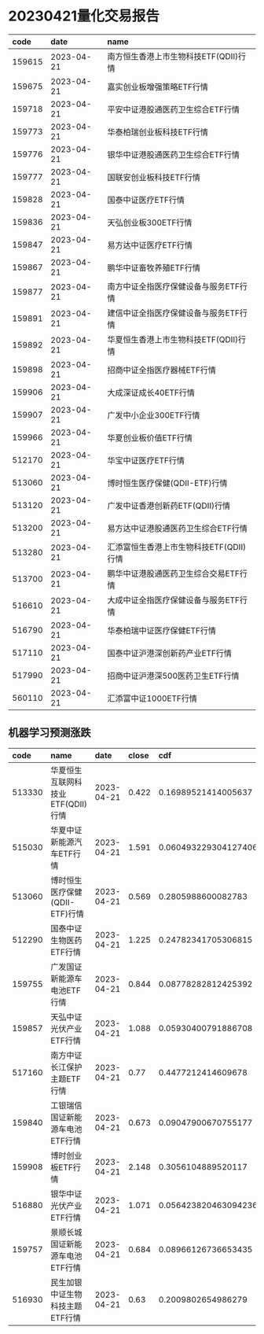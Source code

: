 # 20230421量化交易报告
 | code | date | name | 
 | :----- | :----- | :----- | 
 | 159615 | 2023-04-21 | 南方恒生香港上市生物科技ETF(QDII)行情 | 
 | 159675 | 2023-04-21 | 嘉实创业板增强策略ETF行情 | 
 | 159718 | 2023-04-21 | 平安中证港股通医药卫生综合ETF行情 | 
 | 159773 | 2023-04-21 | 华泰柏瑞创业板科技ETF行情 | 
 | 159776 | 2023-04-21 | 银华中证港股通医药卫生综合ETF行情 | 
 | 159777 | 2023-04-21 | 国联安创业板科技ETF行情 | 
 | 159828 | 2023-04-21 | 国泰中证医疗ETF行情 | 
 | 159836 | 2023-04-21 | 天弘创业板300ETF行情 | 
 | 159847 | 2023-04-21 | 易方达中证医疗ETF行情 | 
 | 159867 | 2023-04-21 | 鹏华中证畜牧养殖ETF行情 | 
 | 159877 | 2023-04-21 | 南方中证全指医疗保健设备与服务ETF行情 | 
 | 159891 | 2023-04-21 | 建信中证全指医疗保健设备与服务ETF行情 | 
 | 159892 | 2023-04-21 | 华夏恒生香港上市生物科技ETF(QDII)行情 | 
 | 159898 | 2023-04-21 | 招商中证全指医疗器械ETF行情 | 
 | 159906 | 2023-04-21 | 大成深证成长40ETF行情 | 
 | 159907 | 2023-04-21 | 广发中小企业300ETF行情 | 
 | 159966 | 2023-04-21 | 华夏创业板价值ETF行情 | 
 | 512170 | 2023-04-21 | 华宝中证医疗ETF行情 | 
 | 513060 | 2023-04-21 | 博时恒生医疗保健(QDII-ETF)行情 | 
 | 513120 | 2023-04-21 | 广发中证香港创新药ETF(QDII)行情 | 
 | 513200 | 2023-04-21 | 易方达中证港股通医药卫生综合ETF行情 | 
 | 513280 | 2023-04-21 | 汇添富恒生香港上市生物科技ETF(QDII)行情 | 
 | 513700 | 2023-04-21 | 鹏华中证港股通医药卫生综合交易ETF行情 | 
 | 516610 | 2023-04-21 | 大成中证全指医疗保健设备与服务ETF行情 | 
 | 516790 | 2023-04-21 | 华泰柏瑞中证医疗保健ETF行情 | 
 | 517110 | 2023-04-21 | 国泰中证沪港深创新药产业ETF行情 | 
 | 517990 | 2023-04-21 | 招商中证沪港深500医药卫生ETF行情 | 
 | 560110 | 2023-04-21 | 汇添富中证1000ETF行情 | 

## 机器学习预测涨跌
 | code | name | date | close | cdf | y_pred | y_pred_prob | scale | 
 | :----- | :----- | :----- | :----- | :----- | :----- | :----- | :----- | 
 | 513330 | 华夏恒生互联网科技业ETF(QDII)行情 | 2023-04-21 | 0.422 | 0.16989521414005637 | 1 | 0.9250240443311798 | 294.43 | 
 | 515030 | 华夏中证新能源汽车ETF行情 | 2023-04-21 | 1.591 | 0.060493229304127406 | 1 | 0.9046309185927763 | 116.54 | 
 | 513060 | 博时恒生医疗保健(QDII-ETF)行情 | 2023-04-21 | 0.569 | 0.2805988600082783 | 1 | 0.964704484315212 | 69.51 | 
 | 512290 | 国泰中证生物医药ETF行情 | 2023-04-21 | 1.225 | 0.24782341705306815 | 1 | 0.9143111965530282 | 39.53 | 
 | 159755 | 广发国证新能源车电池ETF行情 | 2023-04-21 | 0.844 | 0.08778282812425392 | 1 | 0.920891144098435 | 38.03 | 
 | 159857 | 天弘中证光伏产业ETF行情 | 2023-04-21 | 1.088 | 0.05930400791886708 | 1 | 0.9193796490180535 | 16.93 | 
 | 517160 | 南方中证长江保护主题ETF行情 | 2023-04-21 | 0.77 | 0.4477212414609678 | 1 | 0.9359147630619093 | 16.77 | 
 | 159840 | 工银瑞信国证新能源车电池ETF行情 | 2023-04-21 | 0.673 | 0.09047900670755177 | 1 | 0.9259717876506766 | 12.65 | 
 | 159908 | 博时创业板ETF行情 | 2023-04-21 | 2.148 | 0.3056104889520117 | 1 | 0.9019185379603845 | 11.0 | 
 | 516880 | 银华中证光伏产业ETF行情 | 2023-04-21 | 1.071 | 0.056423820463094236 | 1 | 0.9156710512807741 | 9.98 | 
 | 159757 | 景顺长城国证新能源车电池ETF行情 | 2023-04-21 | 0.684 | 0.08966126736653435 | 1 | 0.9508660921093909 | 5.32 | 
 | 516930 | 民生加银中证生物科技主题ETF行情 | 2023-04-21 | 0.63 | 0.2009802654986279 | 1 | 0.9338843720674508 | 0.54 | 
